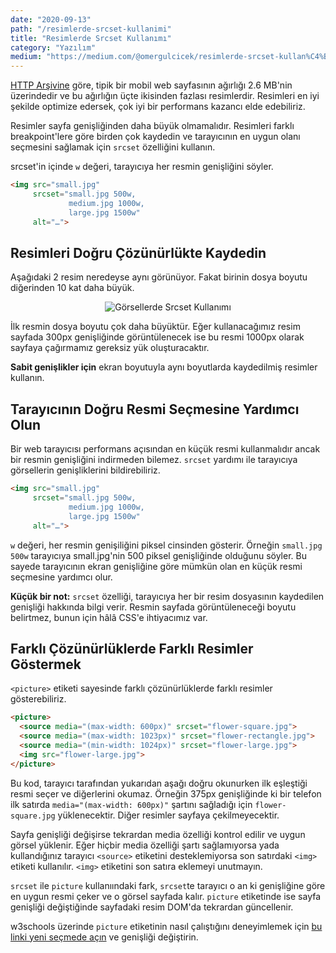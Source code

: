 ```yaml
---
date: "2020-09-13"
path: "/resimlerde-srcset-kullanimi"
title: "Resimlerde Srcset Kullanımı"
category: "Yazılım"
medium: "https://medium.com/@omergulcicek/resimlerde-srcset-kullan%C4%B1m%C4%B1-acaf458181ac"
---
```


[HTTP Arşivine](https://httparchive.org/reports/state-of-images) göre, tipik bir mobil web sayfasının ağırlığı 2.6 MB'nin üzerindedir ve bu ağırlığın üçte ikisinden fazlası resimlerdir. Resimleri en iyi şekilde optimize edersek, çok iyi bir performans kazancı elde edebiliriz.

Resimler sayfa genişliğinden daha büyük olmamalıdır. Resimleri farklı breakpoint'lere göre birden çok kaydedin ve tarayıcının en uygun olanı seçmesini sağlamak için `srcset` özelliğini kullanın.

srcset'in içinde `w` değeri, tarayıcıya her resmin genişliğini söyler.

```html
<img src="small.jpg"
     srcset="small.jpg 500w,
             medium.jpg 1000w,
             large.jpg 1500w"
     alt="…">
```

## Resimleri Doğru Çözünürlükte Kaydedin

Aşağıdaki 2 resim neredeyse aynı görünüyor. Fakat birinin dosya boyutu diğerinden 10 kat daha büyük.

<div align="center">

![Görsellerde Srcset Kullanımı](https://miro.medium.com/max/700/1*tAx2q_0dHc3BdRw2uGvqUw.jpeg)
</div>

İlk resmin dosya boyutu çok daha büyüktür. Eğer kullanacağımız resim sayfada 300px genişliğinde görüntülenecek ise bu resmi 1000px olarak sayfaya çağırmamız gereksiz yük oluşturacaktır.

**Sabit genişlikler için** ekran boyutuyla aynı boyutlarda kaydedilmiş resimler kullanın.

## Tarayıcının Doğru Resmi Seçmesine Yardımcı Olun

Bir web tarayıcısı performans açısından en küçük resmi kullanmalıdır ancak bir resmin genişliğini indirmeden bilemez. `srcset` yardımı ile tarayıcıya görsellerin genişliklerini bildirebiliriz.

```html
<img src="small.jpg"
     srcset="small.jpg 500w,
             medium.jpg 1000w,
             large.jpg 1500w"
     alt="…">
```

`w` değeri, her resmin genişiliğini piksel cinsinden gösterir. Örneğin `small.jpg 500w` tarayıcıya small.jpg'nin 500 piksel genişliğinde olduğunu söyler. Bu sayede tarayıcının ekran genişliğine göre mümkün olan en küçük resmi seçmesine yardımcı olur.

**Küçük bir not:** `srcset` özelliği, tarayıcıya her bir resim dosyasının kaydedilen genişliği hakkında bilgi verir. Resmin sayfada görüntüleneceği boyutu belirtmez, bunun için hâlâ CSS'e ihtiyacımız var.

## Farklı Çözünürlüklerde Farklı Resimler Göstermek

`<picture>` etiketi sayesinde farklı çözünürlüklerde farklı resimler gösterebiliriz.

```html
<picture>
  <source media="(max-width: 600px)" srcset="flower-square.jpg">
  <source media="(max-width: 1023px)" srcset="flower-rectangle.jpg">
  <source media="(min-width: 1024px)" srcset="flower-large.jpg">
  <img src="flower-large.jpg">
</picture>
```

Bu kod, tarayıcı tarafından yukarıdan aşağı doğru okunurken ilk eşleştiği resmi seçer ve diğerlerini okumaz. Örneğin 375px genişliğinde ki bir telefon ilk satırda `media="(max-width: 600px)"` şartını sağladığı için `flower-square.jpg` yüklenecektir. Diğer resimler sayfaya çekilmeyecektir.

Sayfa genişliği değişirse tekrardan media özelliği kontrol edilir ve uygun görsel yüklenir. Eğer hiçbir media özelliği şartı sağlamıyorsa yada kullandığınız tarayıcı `<source>` etiketini desteklemiyorsa son satırdaki `<img>` etiketi kullanılır. `<img>` etiketini son satıra eklemeyi unutmayın.

`srcset` ile `picture` kullanıındaki fark, `srcset`te tarayıcı o an ki genişliğine göre en uygun resmi çeker ve o görsel sayfada kalır. `picture` etiketinde ise sayfa genişliği değiştiğinde sayfadaki resim DOM'da tekrardan güncellenir.

w3schools üzerinde `picture` etiketinin nasıl çalıştığını deneyimlemek için [bu linki  yeni seçmede açın](https://www.w3schools.com/tags/tryit.asp?filename=tryhtml5_picture) ve genişliği değiştirin.